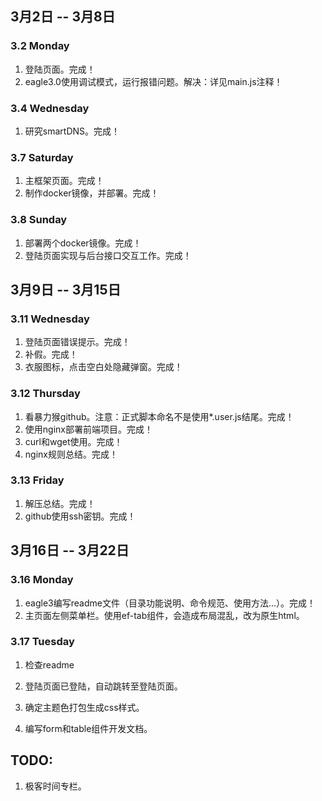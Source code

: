 ## 3月2日 -- 3月8日

### 3.2 Monday
1. 登陆页面。完成！
2. eagle3.0使用调试模式，运行报错问题。解决：详见main.js注释！

### 3.4 Wednesday
1. 研究smartDNS。完成！

### 3.7 Saturday
1. 主框架页面。完成！
2. 制作docker镜像，并部署。完成！

### 3.8 Sunday
1. 部署两个docker镜像。完成！
2. 登陆页面实现与后台接口交互工作。完成！

## 3月9日 -- 3月15日

### 3.11 Wednesday
1. 登陆页面错误提示。完成！
2. 补假。完成！
3. 衣服图标，点击空白处隐藏弹窗。完成！

### 3.12 Thursday
1. 看暴力猴github。注意：正式脚本命名不是使用*.user.js结尾。完成！
2. 使用nginx部署前端项目。完成！
3. curl和wget使用。完成！
4. nginx规则总结。完成！

### 3.13 Friday
1. 解压总结。完成！
2. github使用ssh密钥。完成！

## 3月16日 -- 3月22日

### 3.16 Monday
1. eagle3编写readme文件（目录功能说明、命令规范、使用方法...）。完成！
2. 主页面左侧菜单栏。使用ef-tab组件，会造成布局混乱，改为原生html。


### 3.17 Tuesday
1. 检查readme
2. 登陆页面已登陆，自动跳转至登陆页面。


1. 确定主题色打包生成css样式。
1. 编写form和table组件开发文档。

## TODO:
1. 极客时间专栏。

